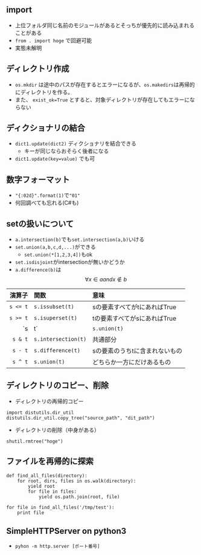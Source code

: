 ## import
* 上位フォルダ同じ名前のモジュールがあるとそっちが優先的に読み込まれることがある
* `from . import hoge` で回避可能
* 実態未解明

## ディレクトリ作成
* `os.mkdir` は途中のパスが存在するとエラーになるが、`os.makedirs`は再帰的にディレクトリを作る。
* また、 `exist_ok=True` とすると、対象ディレクトリが存在してもエラーにならない

## ディクショナリの結合
* `dict1.update(dict2)` ディクショナリを結合できる
    * キーが同じならおそらく後者になる
* `dict1.update(key=value)` でも可

## 数字フォーマット
* `"{:02d}".format(1)`で`"01"`
* 何回調べても忘れる(C#も)

## setの扱いについて
* `a.intersection(b)`でも`set.intersection(a,b)`いける
* `set.union(a,b,c,d,...)`ができる
    * `set.union(*[1,2,3,4])`もok
* `set.isdisjoint`がintersectionが無いかどうか
* `a.difference(b)`は $$\forall x \in a and x \not\in b$$

|演算子|関数|意味|
|--:|:--|:--|
|`s <= t`|`s.issubset(t)`|sの要素すべてがtにあればTrue|
|`s >= t`|`s.isuperset(t)`|tの要素すべてがsにあればTrue||
|`s | t`|`s.union(t)`|和集合|
|`s & t`|`s.intersection(t)`|共通部分|
|`s - t`|`s.difference(t)`|sの要素のうちtに含まれないもの|
|`s ^ t`|`s.union(t)`|どちらか一方にだけあるもの|

## ディレクトリのコピー、削除
* ディレクトリの再帰的コピー 
```
import distutils.dir_util
distutils.dir_util.copy_tree("source_path", "dit_path")
```
* ディレクトリの削除（中身がある）
```
shutil.rmtree("hoge")
```

## ファイルを再帰的に探索
```
def find_all_files(directory):
    for root, dirs, files in os.walk(directory):
        yield root
        for file in files:
            yield os.path.join(root, file)

for file in find_all_files('/tmp/test'):
    print file
```

## SimpleHTTPServer on python3
* `pyhon -m http.server [ポート番号]`


